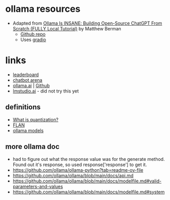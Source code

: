 # ollama resources
* Adapted from [Ollama Is INSANE: Building Open-Source ChatGPT From Scratch (FULLY Local Tutorial)](https://www.youtube.com/watch?v=rIRkxZSn-A8) by Matthew Berman
  * [Github repo](https://gist.github.com/mberman84/a1291cfb08d0a37c3d439028f3bc5f26)
  * Uses [gradio](https://www.gradio.app/main/guides/installing-gradio-in-a-virtual-environment)

# links
* [leaderboard](https://huggingface.co/spaces/lmsys/chatbot-arena-leaderboard)
* [chatbot arena](https://chat.lmsys.org/?arena)
* [ollama.ai](https://ollama.ai/) | [Github](https://github.com/jmorganca/ollama)
* [lmstudio.ai](https://lmstudio.ai/) - did not try this yet

## definitions
* [What is quantization?](https://deci.ai/quantization-and-quantization-aware-training/#:~:text=Quantization%20is%20a%20common%20technique,rather%20than%20after%20the%20fact.)
* [FLAN](https://blog.research.google/2021/10/introducing-flan-more-generalizable.html)
* [ollama models](ollama_models.md)

## more ollama doc
* had to figure out what the response value was for the generate method. Found out it's response, so used response['response'] to get it.
* https://github.com/ollama/ollama-python?tab=readme-ov-file
* https://github.com/ollama/ollama/blob/main/docs/api.md
* https://github.com/ollama/ollama/blob/main/docs/modelfile.md#valid-parameters-and-values
* https://github.com/ollama/ollama/blob/main/docs/modelfile.md#system